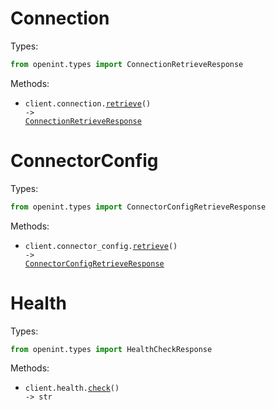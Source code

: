 # Connection

Types:

```python
from openint.types import ConnectionRetrieveResponse
```

Methods:

- <code title="get /connection">client.connection.<a href="./src/openint/resources/connection.py">retrieve</a>() -> <a href="./src/openint/types/connection_retrieve_response.py">ConnectionRetrieveResponse</a></code>

# ConnectorConfig

Types:

```python
from openint.types import ConnectorConfigRetrieveResponse
```

Methods:

- <code title="get /connector-config">client.connector_config.<a href="./src/openint/resources/connector_config.py">retrieve</a>() -> <a href="./src/openint/types/connector_config_retrieve_response.py">ConnectorConfigRetrieveResponse</a></code>

# Health

Types:

```python
from openint.types import HealthCheckResponse
```

Methods:

- <code title="get /health">client.health.<a href="./src/openint/resources/health.py">check</a>() -> str</code>
